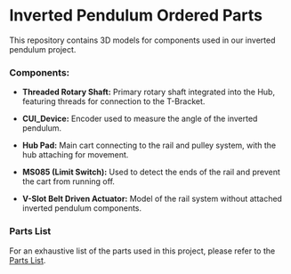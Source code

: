 # Inverted Pendulum Ordered Parts

This repository contains 3D models for components used in our inverted pendulum project.

### Components:

- **Threaded Rotary Shaft:** Primary rotary shaft integrated into the Hub, featuring threads for connection to the T-Bracket.

- **CUI_Device:** Encoder used to measure the angle of the inverted pendulum.

- **Hub Pad:** Main cart connecting to the rail and pulley system, with the hub attaching for movement.

- **MS085 (Limit Switch):** Used to detect the ends of the rail and prevent the cart from running off.

- **V-Slot Belt Driven Actuator:** Model of the rail system without attached inverted pendulum components.

### Parts List
For an exhaustive list of the parts used in this project, please refer to the [Parts List](https://docs.google.com/spreadsheets/d/1zZ4MJvw8T9NZ0qEtBUQf3BjHz44bl6Pn-mwk28OsQ0s/edit?usp=sharing).
